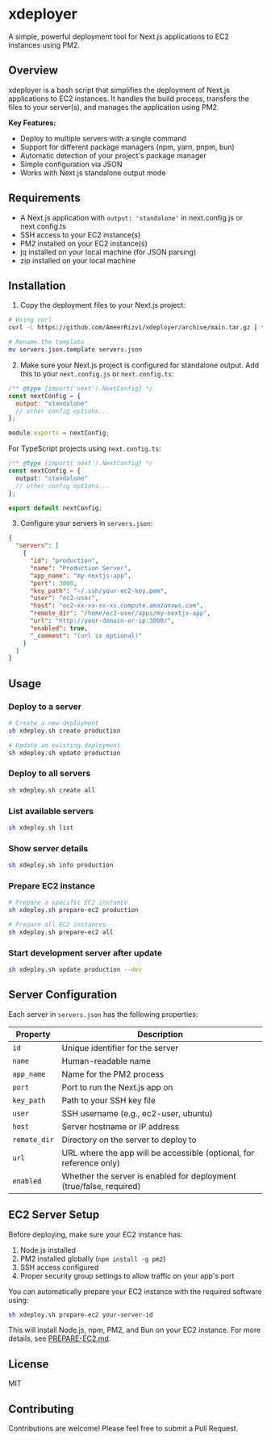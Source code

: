 # xdeployer

A simple, powerful deployment tool for Next.js applications to EC2 instances using PM2.

## Overview

xdeployer is a bash script that simplifies the deployment of Next.js applications to EC2 instances. It handles the build process, transfers the files to your server(s), and manages the application using PM2.

**Key Features:**

- Deploy to multiple servers with a single command
- Support for different package managers (npm, yarn, pnpm, bun)
- Automatic detection of your project's package manager
- Simple configuration via JSON
- Works with Next.js standalone output mode

## Requirements

- A Next.js application with `output: 'standalone'` in next.config.js or next.config.ts
- SSH access to your EC2 instance(s)
- PM2 installed on your EC2 instance(s)
- jq installed on your local machine (for JSON parsing)
- zip installed on your local machine

## Installation

1. Copy the deployment files to your Next.js project:

```bash
# Using curl
curl -L https://github.com/AmeerRizvi/xdeployer/archive/main.tar.gz | tar xz --strip=1 xdeployer-main/xdeploy.sh xdeployer-main/servers.json.template

# Rename the template
mv servers.json.template servers.json
```

2. Make sure your Next.js project is configured for standalone output. Add this to your `next.config.js` or `next.config.ts`:

```js
/** @type {import('next').NextConfig} */
const nextConfig = {
  output: "standalone"
  // other config options...
};

module.exports = nextConfig;
```

For TypeScript projects using `next.config.ts`:

```ts
/** @type {import('next').NextConfig} */
const nextConfig = {
  output: "standalone"
  // other config options...
};

export default nextConfig;
```

3. Configure your servers in `servers.json`:

```json
{
  "servers": [
    {
      "id": "production",
      "name": "Production Server",
      "app_name": "my-nextjs-app",
      "port": 3000,
      "key_path": "~/.ssh/your-ec2-key.pem",
      "user": "ec2-user",
      "host": "ec2-xx-xx-xx-xx.compute.amazonaws.com",
      "remote_dir": "/home/ec2-user/apps/my-nextjs-app",
      "url": "http://your-domain-or-ip:3000/",
      "enabled": true,
      "_comment": "(url is optional)"
    }
  ]
}
```

## Usage

### Deploy to a server

```bash
# Create a new deployment
sh xdeploy.sh create production

# Update an existing deployment
sh xdeploy.sh update production
```

### Deploy to all servers

```bash
sh xdeploy.sh create all
```

### List available servers

```bash
sh xdeploy.sh list
```

### Show server details

```bash
sh xdeploy.sh info production
```

### Prepare EC2 instance

```bash
# Prepare a specific EC2 instance
sh xdeploy.sh prepare-ec2 production

# Prepare all EC2 instances
sh xdeploy.sh prepare-ec2 all
```

### Start development server after update

```bash
sh xdeploy.sh update production --dev
```

## Server Configuration

Each server in `servers.json` has the following properties:

| Property     | Description                                                         |
| ------------ | ------------------------------------------------------------------- |
| `id`         | Unique identifier for the server                                    |
| `name`       | Human-readable name                                                 |
| `app_name`   | Name for the PM2 process                                            |
| `port`       | Port to run the Next.js app on                                      |
| `key_path`   | Path to your SSH key file                                           |
| `user`       | SSH username (e.g., ec2-user, ubuntu)                               |
| `host`       | Server hostname or IP address                                       |
| `remote_dir` | Directory on the server to deploy to                                |
| `url`        | URL where the app will be accessible (optional, for reference only) |
| `enabled`    | Whether the server is enabled for deployment (true/false, required) |

## EC2 Server Setup

Before deploying, make sure your EC2 instance has:

1. Node.js installed
2. PM2 installed globally (`npm install -g pm2`)
3. SSH access configured
4. Proper security group settings to allow traffic on your app's port

You can automatically prepare your EC2 instance with the required software using:

```bash
sh xdeploy.sh prepare-ec2 your-server-id
```

This will install Node.js, npm, PM2, and Bun on your EC2 instance. For more details, see [PREPARE-EC2.md](PREPARE-EC2.md).

## License

MIT

## Contributing

Contributions are welcome! Please feel free to submit a Pull Request.
